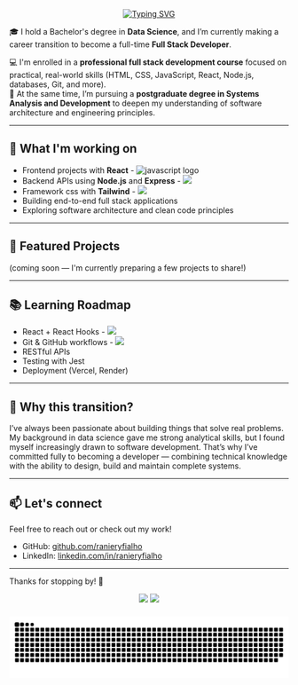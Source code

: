 <div align="center">
  <a href="https://git.io/typing-svg"><img src="https://readme-typing-svg.demolab.com?font=Fira+Code&size=25&pause=1000&width=435&lines=Hi+there!+I'm+Raniery+Fialho+%F0%9F%91%8B" alt="Typing SVG" /></a>
</div>

🎓 I hold a Bachelor's degree in **Data Science**, and I’m currently making a career transition to become a full-time **Full Stack Developer**.

💻 I'm enrolled in a **professional full stack development course** focused on practical, real-world skills (HTML, CSS, JavaScript, React, Node.js, databases, Git, and more).  
🎯 At the same time, I’m pursuing a **postgraduate degree in Systems Analysis and Development** to deepen my understanding of software architecture and engineering principles.

---

## 🚀 What I'm working on

- Frontend projects with **React** - <img src="https://cdn.jsdelivr.net/gh/devicons/devicon/icons/javascript/javascript-original.svg" height="30" alt="javascript logo"  />
- Backend APIs using **Node.js** and **Express** - <img src="https://cdn.jsdelivr.net/gh/devicons/devicon@latest/icons/nodejs/nodejs-original.svg" height="30"/>
- Framework css with **Tailwind** - <img src="https://cdn.jsdelivr.net/gh/devicons/devicon@latest/icons/tailwindcss/tailwindcss-original.svg" height="30"/>
- Building end-to-end full stack applications
- Exploring software architecture and clean code principles

---

## 📂 Featured Projects

(coming soon — I'm currently preparing a few projects to share!)

---

## 📚 Learning Roadmap

- React + React Hooks - <img src="https://cdn.jsdelivr.net/gh/devicons/devicon@latest/icons/react/react-original.svg" height="30"/>
- Git & GitHub workflows - <img src="https://cdn.jsdelivr.net/gh/devicons/devicon@latest/icons/git/git-original.svg" height="30"/>
- RESTful APIs
- Testing with Jest
- Deployment (Vercel, Render)

---

## 🧠 Why this transition?

I’ve always been passionate about building things that solve real problems. My background in data science gave me strong analytical skills, but I found myself increasingly drawn to software development. That’s why I’ve committed fully to becoming a developer — combining technical knowledge with the ability to design, build and maintain complete systems.

---

## 📫 Let's connect

Feel free to reach out or check out my work!

- GitHub: [github.com/ranieryfialho](https://github.com/ranieryfialho)
- LinkedIn: [linkedin.com/in/ranieryfialho](https://linkedin.com/in/ranieryfialho)

---

Thanks for stopping by! 🚀


<p align="center">
  <img src="https://github-readme-stats.vercel.app/api?username=ranieryfialho&theme=tokyonight&show_icons=true&hide_border=true&count_private=true" />
  <img src="https://github-readme-streak-stats.herokuapp.com/?user=ranieryfialho&theme=tokyonight&hide_border=true" />
</p>

###

<img src="https://github.com/ranieryfialho/ranieryfialho/blob/master/github-user-contribution.svg">
